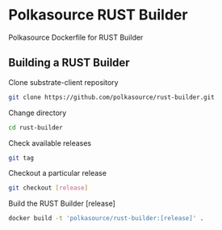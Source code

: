 # Polkasource RUST Builder
Polkasource Dockerfile for RUST Builder

## Building a RUST Builder
Clone substrate-client repository
```bash
git clone https://github.com/polkasource/rust-builder.git
```

Change directory
```bash
cd rust-builder
```

Check available releases
```bash
git tag
```

Checkout a particular release
```bash
git checkout [release]
```

Build the RUST Builder [release]
```bash
docker build -t 'polkasource/rust-builder:[release]' .
```
